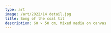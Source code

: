 ```yaml
---
type: art
image: /art/2022/14 detail.jpg
title: Song of the coal tit
description: 60 × 50 cm, Mixed media on canvas
---
```

